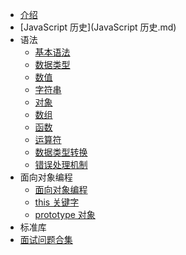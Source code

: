 * [介绍](README.md)
* [JavaScript 历史](JavaScript 历史.md)
* 语法
  * [基本语法](语法/基本语法.md)
  * [数据类型](语法/数据类型.md)
  * [数值](语法/数值.md)
  * [字符串](语法/字符串.md)
  * [对象](语法/对象.md)
  * [数组](语法/数组.md)
  * [函数](语法/函数.md)
  * [运算符](语法/运算符.md)
  * [数据类型转换](语法/数据类型转换.md)
  * [错误处理机制](语法/错误处理机制.md)
* 面向对象编程
  * [面向对象编程](面向对象编程/JS面向对象概述.md)
  * [this 关键字](面向对象编程/this关键字.md)
  * [prototype 对象](面向对象编程/prototype对象.md)
* 标准库
  <!-- * [Object对象](标准库/Object对象.md) -->
* [面试问题合集](面试问题合集.md)